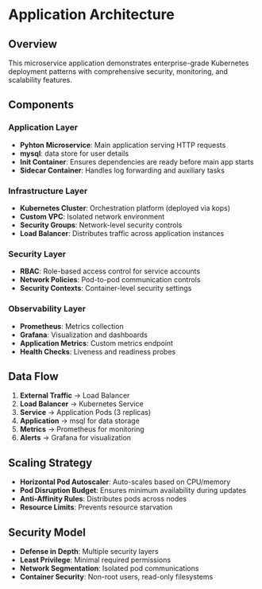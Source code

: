 # Application Architecture

## Overview
This microservice application demonstrates enterprise-grade Kubernetes deployment patterns with comprehensive security, monitoring, and scalability features.

## Components

### Application Layer
- **Pyhton Microservice**: Main application serving HTTP requests
- **mysql**:  data store for user details
- **Init Container**: Ensures dependencies are ready before main app starts
- **Sidecar Container**: Handles log forwarding and auxiliary tasks

### Infrastructure Layer
- **Kubernetes Cluster**: Orchestration platform (deployed via kops)
- **Custom VPC**: Isolated network environment
- **Security Groups**: Network-level security controls
- **Load Balancer**: Distributes traffic across application instances

### Security Layer
- **RBAC**: Role-based access control for service accounts
- **Network Policies**: Pod-to-pod communication controls
- **Security Contexts**: Container-level security settings

### Observability Layer
- **Prometheus**: Metrics collection 
- **Grafana**: Visualization and dashboards
- **Application Metrics**: Custom metrics endpoint
- **Health Checks**: Liveness and readiness probes

## Data Flow

1. **External Traffic** → Load Balancer
2. **Load Balancer** → Kubernetes Service
3. **Service** → Application Pods (3 replicas)
4. **Application** → msql for data storage
5. **Metrics** → Prometheus for monitoring
6. **Alerts** → Grafana for visualization

## Scaling Strategy

- **Horizontal Pod Autoscaler**: Auto-scales based on CPU/memory
- **Pod Disruption Budget**: Ensures minimum availability during updates
- **Anti-Affinity Rules**: Distributes pods across nodes
- **Resource Limits**: Prevents resource starvation

## Security Model

- **Defense in Depth**: Multiple security layers
- **Least Privilege**: Minimal required permissions
- **Network Segmentation**: Isolated pod communications
- **Container Security**: Non-root users, read-only filesystems